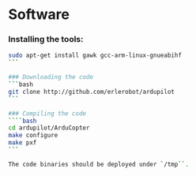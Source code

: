 # Software

### Installing the tools:
````bash
sudo apt-get install gawk gcc-arm-linux-gnueabihf
```

### Downloading the code
```bash
git clone http://github.com/erlerobot/ardupilot
```

### Compiling the code
````bash
cd ardupilot/ArduCopter
make configure
make pxf
```

The code binaries should be deployed under `/tmp``.

